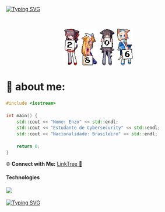 <a href="https://git.io/typing-svg"><img src="https://readme-typing-svg.demolab.com?font=Noto+Sans+Japanese&weight=500&size=30&pause=1000&color=F72C31&random=false&width=406&lines=%E7%A7%81%E3%81%AE%E6%82%AA%E8%BE%A3%E3%81%AA%E7%A0%94%E7%A9%B6%E5%AE%A4%E3%81%B8%E3%82%88%E3%81%86%E3%81%93%E3%81%9D" alt="Typing SVG" /></a>

<br/>
 <p align="center">
 <a href="#"><img src="2.gif"><a/>
  <a href="#"><img src="8.gif"><a/>
  <a href="#"><img src="0.gif"><a/>
  <a href="#"><img src="6.gif"><a/>
</p>
    
<h1> 💬 about me: </h1>

```cpp
#include <iostream>

int main() {
    std::cout << "Nome: Enzo" << std::endl;
    std::cout << "Estudante de Cybersecurity" << std::endl;
    std::cout << "Nacionalidade: Brasileiro" << std::endl;

    return 0;
}
```
🌐 **Connect with Me:** [LinkTree 🌲 ](https://linktr.ee/enzo101)

<h4> Technologies </h4> 
  <a href="https://skillicons.dev">
    <img src="https://skillicons.dev/icons?i=python,cpp,c,docker,vscode,bash,linux " />

<a href="https://git.io/typing-svg"><img src="https://readme-typing-svg.demolab.com?font=Pixelify+Sans&weight=700&size=24&duration=4983&pause=1000&color=F70920&random=false&width=470&height=60&lines=''everything+is+vulnerable+!''" alt="Typing SVG" /></a>
